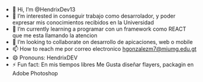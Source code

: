 - 👋 Hi, I’m @HendrixDev13
- 👀 I’m interested in conseguir trabajo como desarrolador, y poder expresar mis conocimientos recibidos en la Universidad 
- 🌱 I’m currently learning a programar con un framework como REACT que me esta llamando la atencion 
- 💞️ I’m looking to collaborate on desarrollo de apicaciones, web o mobile
- 📫 How to reach me por correo electronico hgonzalezm7@miumg.edu.gt
- 😄 Pronouns: HendrixDEV
- ⚡ Fun fact: En mis tiempos libres Me Gusta diseñar flayers, packagin en Adobe Photoshop

<!---
HendrixDev13/HendrixDev13 is a ✨ special ✨ repository because its `README.md` (this file) appears on your GitHub profile.
You can click the Preview link to take a look at your changes.
--->

